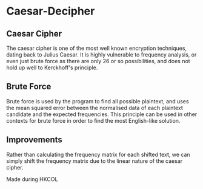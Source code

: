 # Caesar-Decipher

## Caesar Cipher
The caesar cipher is one of the most well known encryption techniques, dating back to Julius Caesar. It is highly vulnerable to frequency analysis, or even just brute force as there are only 26 or so possibilities, and does not hold up well to Kerckhoff's principle. 

## Brute Force
Brute force is used by the program to find all possible plaintext, and uses the mean squared error between the normalised data of each plaintext candidate and the expected frequencies. This principle can be used in other contexts for brute force in order to find the most English-like solution.

## Improvements
Rather than calculating the frequency matrix for each shifted text, we can simply shift the frequency matrix due to the linear nature of the caesar cipher.


Made during HKCOL
